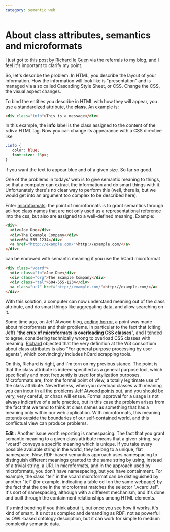 ```yaml
---
category: semantic web
---
```

About class attributes, semantics and microformats
==================================================

I just got to [this post by Richard le
Guen](http://richard.jp.leguen.ca/not-blog/a-css-class) via the
referrals to my blog, and I feel it\'s important to clarify my point.

So, let\'s describe the problem. In HTML, you describe the layout of
your information. How the information will look like is \"presentation\"
and is managed via a so called Cascading Style Sheet, or CSS. Change the
CSS, the visual aspect changes.

To bind the entities you describe in HTML with how they will appear, you
use a standardized attribute, the **class**. An example is:

```html
<div class="info">This is a message</div>
```

In this example, the **info** label is the class assigned to the content
of the \<div\> HTML tag. Now you can change its appearance with a CSS
directive like

```css
.info {
   color: blue;
   font-size: 13px;
}
```

if you want the text to appear blue and of a given size. So far so good.

One of the problems in todays\' web is to give semantic meaning to
things, so that a computer can extract the information and do smart
things with it. Unfortunately there\'s no clear way to perform this
(well, there is, but we would get into an argument too complex to be
described here).

Enter [microformats](http://en.wikipedia.org/wiki/Microformat): the
point of microformats is to grant semantics through ad-hoc class names
that are not only used as a representational reference into the css, but
also are assigned to a well-defined meaning. Example:

```html
<div>
  <div>Joe Doe</div>
  <div>The Example Company</div>
  <div>604-555-1234</div>
  <a href="http://example.com/">http://example.com/</a>
</div>
```

can be endowed with semantic meaning if you use the hCard microformat

```html
<div class="vcard">
  <div class="fn">Joe Doe</div>
  <div class="org">The Example Company</div>
  <div class="tel">604-555-1234</div>
  <a class="url" href="http://example.com/">http://example.com/</a>
</div>
```

With this solution, a computer can now understand meaning out of the
class attribute, and do smart things like aggregating data, and allow
searching on it.

Some time ago, on Jeff Atwood blog, [coding
horror](http://www.codinghorror.com/blog/2009/12/microformats-boon-or-bane.html),
a point was made about microformats and their problems. In particular to
the fact that (citing Jeff) \"**the crux of microformats is overloading
CSS classes**\", and I tended to agree, considering technically wrong to
overload CSS classes with meaning.
[Richard](http://richard.jp.leguen.ca/not-blog/a-css-class) objected
that the very definition at the W3 consortium about class attributes is
also \"For general purpose processing by user agents\", which
convincingly includes hCard scrapping tools.

On this, Richard is right, and I\'m torn on my previous stance. The
point is that the class attribute is indeed specified as a general
purpose tool, which specifically and most frequently is used for
stylization purposes. Microformats are, from the formal point of view, a
totally legitimate use of the class attribute. Nevertheless, when you
overload classes with meaning you can incur in [all the problems Jeff
Atwood points
out](http://www.codinghorror.com/blog/2009/12/microformats-boon-or-bane.html),
and you should be very, very careful, or chaos will ensue. Formal
approval for a usage is not always indicative of a safe practice, but in
this case the problem arises from the fact that we tend to think at
class names as something that has a meaning only within our web
application. With microformats, this meaning extends outside the
boundaries of our self-contained world, and this conflictual view can
produce problems.

**Edit** : Another issue worth reporting is namespacing. The fact that
you grant semantic meaning to a given class attribute means that a given
string, say \"vcard\" conveys a specific meaning which is unique. If you
take every possible available string in the world, they belong to a
unique, flat namespace. Now, RDF-based semantics approach uses
namespacing to distinguish different meanings granted to the same string
by using, instead of a trivial string, a URI. In microformats, and in
the approach used by microformats, you don\'t have namespacing, but you
have containment. For example, the class \"tel\" in the vcard
microformat can be distinguished by another \"tel\" (for example,
indicating a table cell on the same webpage) by the fact that the one in
the microformat matches the selector \".vcard .tel\". It\'s sort of
namespacing, although with a different mechanism, and it\'s done and
built through the containment relationships among HTML elements.

It\'s mind bending if you think about it, but once you see how it works,
it\'s kind of smart. It\'s not as complex and demanding as RDF, not as
powerful as OWL-based ontology description, but it can work for simple
to medium complexity semantic data.
